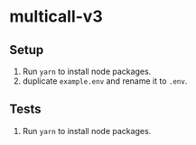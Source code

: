 # multicall-v3

## Setup
1. Run `yarn` to install node packages.
2. duplicate `example.env` and rename it to `.env`.

## Tests
1. Run `yarn` to install node packages.